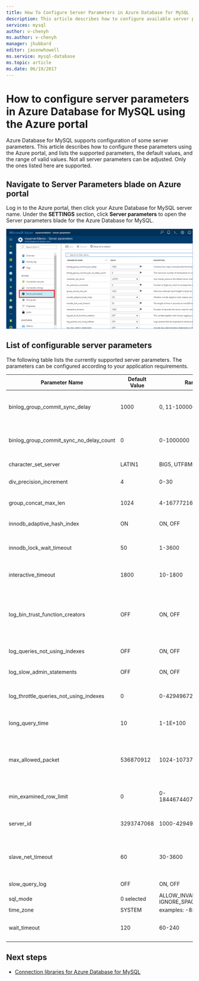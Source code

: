 ```yaml
---
title: How To Configure Server Parameters in Azure Database for MySQL | Microsoft Docs
description: This article describes how to configure available server parameters in Azure Database for MySQL using the Azure portal.
services: mysql
author: v-chenyh
ms.author: v-chenyh
manager: jhubbard
editor: jasonwhowell
ms.service: mysql-database
ms.topic: article
ms.date: 06/19/2017
---
```


# How to configure server parameters in Azure Database for MySQL using the Azure portal

Azure Database for MySQL supports configuration of some server parameters. This article describes how to configure these parameters using the Azure portal, and lists the supported parameters, the default values, and the range of valid values. Not all server parameters can be adjusted. Only the ones listed here are supported.

## Navigate to Server Parameters blade on Azure portal

Log in to the Azure portal, then click your Azure Database for MySQL server name. Under the **SETTINGS** section, click **Server parameters** to open the Server parameters blade for the Azure Database for MySQL.

![Azure portal server parameters blade](./media/howto-server-parameters/auzre-portal-server-parameters.png)

## List of configurable server parameters

The following table lists the currently supported server parameters. The parameters can be configured according to your application requirements.

|Parameter Name|Default Value|Range|Description|
|---|---|---|---|
|binlog_group_commit_sync_delay|1000|0, 11-1000000|Controls how many microseconds the binary log commit waits before synchronizing the binary log file to disk.|
|binlog_group_commit_sync_no_delay_count|0|0-1000000|The maximum number of transactions to wait for before aborting the current delay as specified by binlog-group-commit-sync-delay.|
|character_set_server|LATIN1|BIG5, UTF8MB4, etc.|Use charset_name as the default server character set.|
|div_precision_increment|4|0-30|Number of digits by which to increase the scale of the result of division operations.|
|group_concat_max_len|1024|4-16777216|Maximum allowed result length in bytes for the GROUP_CONCAT().|
|innodb_adaptive_hash_index|ON|ON, OFF|Whether innodb adaptive hash indexes are enabled or disabled.|
|innodb_lock_wait_timeout|50|1-3600|The length of time in seconds an InnoDB transaction waits for a row lock before giving up.|
|interactive_timeout|1800|10-1800|Number of seconds the server waits for activity on an interactive connection before closing it.|
|log_bin_trust_function_creators|OFF|ON, OFF|This variable applies when binary logging is enabled. It controls whether stored function creators can be trusted not to create stored functions that cause unsafe events to be written to the binary log.|
|log_queries_not_using_indexes|OFF|ON, OFF|Logs queries that are expected to retrieve all rows to slow query log.|
|log_slow_admin_statements|OFF|ON, OFF|Include slow administrative statements in the statements written to the slow query log.|
|log_throttle_queries_not_using_indexes|0|0-4294967295|Limits the number of such queries per minute that can be written to the slow query log.|
|long_query_time|10|1-1E+100|If a query takes longer than this many seconds, the server increments the Slow_queries status variable.|
|max_allowed_packet|536870912|1024-1073741824|The maximum size of one packet or any generated/intermediate string, or any parameter sent by the mysql_stmt_send_long_data() C API function.|
|min_examined_row_limit|0|0-18446744073709551615|Logs queries that have greater than the configured number of rows into the slow query log. |
|server_id|3293747068|1000-4294967295|The server ID, used in replication to give each master and slave a unique identity.|
|slave_net_timeout|60|30-3600|The number of seconds to wait for more data from the master before the slave considers the connection broken, aborts the read, and tries to reconnect.|
|slow_query_log|OFF|ON, OFF|Enable or disable the slow query log.|
|sql_mode|0 selected|ALLOW_INVALID_DATES, IGNORE_SPACE, etc.|The current server SQL mode.|
|time_zone|SYSTEM|examples: -8:00, +05:30|The server time zone.|
|wait_timeout|120|60-240|The number of seconds the server waits for activity on a noninteractive connection before closing it.|

## Next steps
- [Connection libraries for Azure Database for MySQL](concepts-connection-libraries.md)
